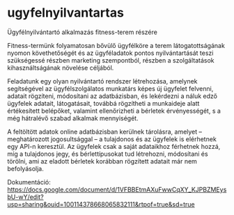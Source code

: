 # ugyfelnyilvantartas
Ügyfélnyilvántartó alkalmazás fitness-terem részére

Fitness-termünk folyamatosan bővülő ügyfélköre a terem látogatottságának nyomon követhetőségét és az ügyféladatok pontos nyilvántartását teszi szükségessé részben marketing szempontból, részben a szolgáltatások kihasználtságának növelése céljából.

Feladatunk egy olyan nyilvántartó rendszer létrehozása, amelynek segítségével az ügyfélszolgálatos munkatárs képes új ügyfelet felvenni, adatait rögzíteni, módosítani az adatbázisban, és lekérdezni a náluk edző ügyfelek adatait, látogatásait, továbbá rögzítheti a munkaideje alatt értékesített belépőket, valamint ellenőrizheti a bérletek érvényességét, s a még hátralévő szabad alkalmak mennyiségét.

A feltöltött adatok online adatbázisban kerülnek tárolásra, amelyet – meghatározott jogosultsággal – a tulajdonos és az ügyfelek is elérhetnek egy API-n keresztül. 
Az ügyfelek csak a saját adataikhoz férhetnek hozzá, míg a tulajdonos jegy, és bérlettípusokat tud létrehozni, módosítani és törölni, ami az eladott bérletek korábban rögzített adatait már nem befolyásolja.

Dokumentáció:
https://docs.google.com/document/d/1VFBBEtmAXuFwwCqXY_KJPBZMEysbU-wY/edit?usp=sharing&ouid=100114378668065832111&rtpof=true&sd=true
